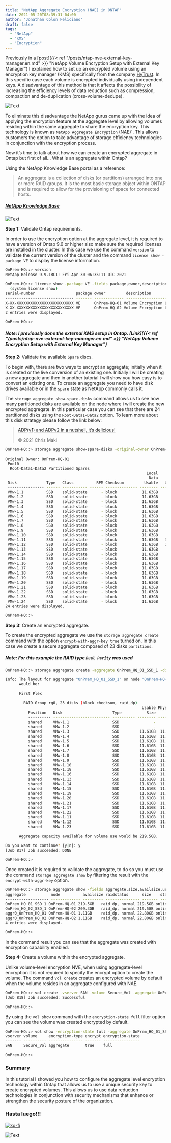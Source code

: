 ```yaml
---
title: "NetApp Aggregate Encryption (NAE) in ONTAP"
date: 2021-05-20T08:39:31-04:00
author: 'Jonathan Colon Feliciano'
draft: false
tags:
  - "NetApp"
  - "KMS"
  - "Encryption"
---
```


Previously in a [post]({{< ref "/posts/ntap-nve-external-key-manager.en.md" >}} "NetApp Volume Encryption Setup with External Key Manager") I explained how to set up an encrypted volume using an encryption key manager (KMS) specifically from the company [HyTrust](https://www.hytrust.com/products/keycontrol/). In this specific case each volume is encrypted individually using independent keys. A disadvantage of this method is that it affects the possibility of increasing the efficiency levels of data reduction such as compression, compaction and de-duplication (cross-volume-dedupe).

![Text](/img/NVE-vs-NAE.webp#center)

To eliminate this disadvantage the NetApp gurus came up with the idea of applying the encryption feature at the aggregate level by allowing volumes residing within the same aggregate to share the encryption key. This technology is known as `NetApp Aggregate Encryption` (NAE)`. This allows customers the option to take advantage of storage efficiency technologies in conjunction with the encryption process.

Now it’s time to talk about how we can create an encrypted aggregate in Ontap but first of all… What is an aggregate within Ontap?

Using the NetApp Knowledge Base portal as a reference:

> An aggregate is a collection of disks (or partitions) arranged into one or more RAID groups.  It is the most basic storage object within ONTAP and is required to allow for the provisioning of space for connected hosts.

##### [NetApp Knowledge Base](https://kb.netapp.com/Advice_and_Troubleshooting/Data_Storage_Software/ONTAP_OS/What_is_an_aggregate%3F)

![Text](/img/2021-05-20_21-21-1024x746.webp#center)

**Step 1:** Validate Ontap requirements.

In order to use the encryption option at the aggregate level, it is required to have a version of Ontap 9.6 or higher also make sure the required licenses are installed in the cluster. In this case we use the command `version` to validate the current version of the cluster and the command `license show -package VE` to display the license information.

```bash
OnPrem-HQ::> version
NetApp Release 9.9.1RC1: Fri Apr 30 06:35:11 UTC 2021
 
OnPrem-HQ::> license show -package VE -fields package,owner,description,type  
  (system license show)
serial-number                  package owner         description               type    
------------------------------ ------- ------------- ------------------------- ------- 
X-XX-XXXXXXXXXXXXXXXXXXXXXXXXX VE      OnPrem-HQ-01 Volume Encryption License license 
X-XX-XXXXXXXXXXXXXXXXXXXXXXXXX VE      OnPrem-HQ-02 Volume Encryption License license 
2 entries were displayed.

OnPrem-HQ::> 
```

##### Note: I previously done the external KMS setup in Ontap. [Link]({{< ref "/posts/ntap-nve-external-key-manager.en.md" >}} "NetApp Volume Encryption Setup with External Key Manager")

**Step 2:** Validate the available `Spare` discs.

To begin with, there are two ways to encrypt an aggregate; initially when it is created or the live conversion of an existing one. Initially I will be creating a new aggregate and then in another tutorial I will show you how easy is to convert an existing one. To create an aggregate you need to have disk drives available or in the `spare` state as NetApp commonly calls it.

The `storage aggregate show-spare-disks` command allows us to see how many partitioned disks are available on the node where i will create the new encrypted aggregate. In this particular case you can see that there are 24 partitioned disks using the `Root-Data1-Data2` option. To learn more about this disk strategy please follow the link below:

> [ADP(v1) and ADPv2 in a nutshell, it’s delicious!](https://blog.iops.ca/2016/11/10/adpv1-and-adpv2-in-a-nutshell-its-delicious/)
>
> © 2021 Chris Maki

```bash
OnPrem-HQ::> storage aggregate show-spare-disks -original-owner OnPrem-HQ-01 
                                                                      
Original Owner: OnPrem-HQ-01
 Pool0
  Root-Data1-Data2 Partitioned Spares
                                                              Local    Local
                                                               Data     Root Physical
 Disk             Type   Class          RPM Checksum         Usable   Usable     Size Status
 ---------------- ------ ----------- ------ -------------- -------- -------- -------- --------
 VMw-1.1          SSD    solid-state      - block           11.63GB       0B  26.67GB zeroed
 VMw-1.2          SSD    solid-state      - block           11.63GB       0B  26.67GB zeroed
 VMw-1.3          SSD    solid-state      - block           11.63GB       0B  26.67GB zeroed
 VMw-1.4          SSD    solid-state      - block           11.63GB       0B  26.67GB zeroed
 VMw-1.5          SSD    solid-state      - block           11.63GB       0B  26.67GB zeroed
 VMw-1.6          SSD    solid-state      - block           11.63GB       0B  26.67GB zeroed
 VMw-1.7          SSD    solid-state      - block           11.63GB       0B  26.67GB zeroed
 VMw-1.8          SSD    solid-state      - block           11.63GB       0B  26.67GB zeroed
 VMw-1.9          SSD    solid-state      - block           11.63GB       0B  26.67GB zeroed
 VMw-1.10         SSD    solid-state      - block           11.63GB       0B  26.67GB zeroed
 VMw-1.11         SSD    solid-state      - block           11.63GB   3.35GB  26.67GB zeroed
 VMw-1.12         SSD    solid-state      - block           11.63GB   3.35GB  26.67GB zeroed
 VMw-1.13         SSD    solid-state      - block           11.63GB       0B  26.67GB zeroed
 VMw-1.14         SSD    solid-state      - block           11.63GB       0B  26.67GB zeroed
 VMw-1.15         SSD    solid-state      - block           11.63GB       0B  26.67GB zeroed
 VMw-1.16         SSD    solid-state      - block           11.63GB       0B  26.67GB zeroed
 VMw-1.17         SSD    solid-state      - block           11.63GB       0B  26.67GB zeroed
 VMw-1.18         SSD    solid-state      - block           11.63GB       0B  26.67GB zeroed
 VMw-1.19         SSD    solid-state      - block           11.63GB       0B  26.67GB zeroed
 VMw-1.20         SSD    solid-state      - block           11.63GB       0B  26.67GB zeroed
 VMw-1.21         SSD    solid-state      - block           11.63GB       0B  26.67GB zeroed
 VMw-1.22         SSD    solid-state      - block           11.63GB       0B  26.67GB zeroed
 VMw-1.23         SSD    solid-state      - block           11.63GB       0B  26.67GB zeroed
 VMw-1.24         SSD    solid-state      - block           11.63GB       0B  26.67GB zeroed
24 entries were displayed.

OnPrem-HQ::> 
```

**Step 3:** Create an encrypted aggregate.

To create the encrypted aggregate we use the `storage aggregate create` command with the option `encrypt-with-aggr-key true` turned on. In this case we create a secure aggregate composed of 23 disks `partitions`.

##### Note: For this example the RAID type `Dual Parity` was used

```bash
OnPrem-HQ::> storage aggregate create -aggregate OnPrem_HQ_01_SSD_1 -diskcount 23 -node OnPrem-HQ-01 -raidtype raid_dp -encrypt-with-aggr-key true 

Info: The layout for aggregate "OnPrem_HQ_01_SSD_1" on node "OnPrem-HQ-01"
      would be:
      
      First Plex
      
        RAID Group rg0, 23 disks (block checksum, raid_dp)
                                                            Usable Physical
          Position   Disk                      Type           Size     Size
          ---------- ------------------------- ---------- -------- --------
          shared     VMw-1.1                   SSD               -        -
          shared     VMw-1.2                   SSD               -        -
          shared     VMw-1.3                   SSD         11.61GB  11.64GB
          shared     VMw-1.4                   SSD         11.61GB  11.64GB
          shared     VMw-1.5                   SSD         11.61GB  11.64GB
          shared     VMw-1.6                   SSD         11.61GB  11.64GB
          shared     VMw-1.7                   SSD         11.61GB  11.64GB
          shared     VMw-1.8                   SSD         11.61GB  11.64GB
          shared     VMw-1.9                   SSD         11.61GB  11.64GB
          shared     VMw-1.10                  SSD         11.61GB  11.64GB
          shared     VMw-1.18                  SSD         11.61GB  11.64GB
          shared     VMw-1.16                  SSD         11.61GB  11.64GB
          shared     VMw-1.13                  SSD         11.61GB  11.64GB
          shared     VMw-1.14                  SSD         11.61GB  11.64GB
          shared     VMw-1.15                  SSD         11.61GB  11.64GB
          shared     VMw-1.19                  SSD         11.61GB  11.64GB
          shared     VMw-1.20                  SSD         11.61GB  11.64GB
          shared     VMw-1.21                  SSD         11.61GB  11.64GB
          shared     VMw-1.17                  SSD         11.61GB  11.64GB
          shared     VMw-1.22                  SSD         11.61GB  11.64GB
          shared     VMw-1.11                  SSD         11.61GB  11.64GB
          shared     VMw-1.12                  SSD         11.61GB  11.64GB
          shared     VMw-1.23                  SSD         11.61GB  11.64GB
      
      Aggregate capacity available for volume use would be 219.5GB.
      
Do you want to continue? {y|n}: y
[Job 817] Job succeeded: DONE                                                  

OnPrem-HQ::>
```

Once created it is required to validate the aggregate, to do so you must use the command `storage aggregate show` by filtering the result with the `encrypt-with-aggr-key` option.

```bash
OnPrem-HQ::> storage aggregate show -fields aggregate,size,availsize,usedsize,state,node,raidstatus,encrypt-with-aggr-key 
aggregate           node          availsize raidstatus      size    state  usedsize encrypt-with-aggr-key 
------------------- ------------- --------- --------------- ------- ------ -------- --------------------- 
OnPrem_HQ_01_SSD_1 OnPrem-HQ-01 219.5GB   raid_dp, normal 219.5GB online 480KB    true                  
OnPrem_HQ_02_SSD_1 OnPrem-HQ-02 209.3GB   raid_dp, normal 219.5GB online 10.12GB  false                 
aggr0_OnPrem_HQ_01 OnPrem-HQ-01 1.11GB    raid_dp, normal 22.80GB online 21.69GB  false                 
aggr0_OnPrem_HQ_02 OnPrem-HQ-02 1.11GB    raid_dp, normal 22.80GB online 21.69GB  false                 
4 entries were displayed.

OnPrem-HQ::> 
```

In the command result you can see that the aggregate was created with encryption capability enabled.

**Step 4:** Create a volume within the encrypted aggregate.

Unlike volume-level encryption NVE, when using aggregate-level encryption it is not required to specify the encrypt option to create the volume. The command `vol create` creates an encrypted volume by default when the volume resides in an aggregate configured with NAE.

```bash
OnPrem-HQ::> vol create -vserver SAN -volume Secure_Vol -aggregate OnPrem_HQ_01_SSD_1 -size 10GB -space-guarantee none 
[Job 818] Job succeeded: Successful                                            

OnPrem-HQ::>
```

By using the `vol show` command with the `encryption-state full` filter option you can see the volume was created encrypted by default.

```bash
OnPrem-HQ::> vol show -encryption-state full -aggregate OnPrem_HQ_01_SSD_1 -fields Vserver,Volume,encrypt,encryption-type,encryption-state 
vserver volume     encryption-type encrypt encryption-state 
------- ---------- --------------- ------- ---------------- 
SAN     Secure_Vol aggregate       true    full             

OnPrem-HQ::>
```

### Summary

In this tutorial I showed you how to configure the aggregate level encryption technology within Ontap that allows us to use a unique security key to create encrypted volumes. This allows us to use data reduction technologies in conjunction with security mechanisms that enhance or strengthen the security posture of the organization.

### Hasta luego!!!

[![ko-fi](https://ko-fi.com/img/githubbutton_sm.svg)](https://ko-fi.com/F1F8DEV80)

![Text](/img/hasta-luego-5937ba.webp#center)

